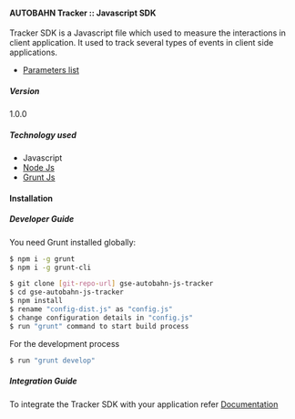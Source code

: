 #### AUTOBAHN Tracker :: Javascript SDK

Tracker SDK is a Javascript file which used to measure the interactions in client application. It used to track several types of events in client side applications.

 * [Parameters list](https://docs.google.com/a/pearson.com/spreadsheets/d/1OopOjTrF-SzSt4RshzUKE-x2bIsSUVVBrlfN03ZhtG4/edit?usp=sharing "Tracker SDK Parameters list")

##### Version
1.0.0

##### Technology used
 * Javascript
 * [Node Js](http://www.nodejs.org "Node JS")
 * [Grunt Js](http://www.gruntjs.com "Grunt Js")

#### Installation

##### Developer Guide
You need Grunt installed globally:

```sh
$ npm i -g grunt
$ npm i -g grunt-cli
```

```sh
$ git clone [git-repo-url] gse-autobahn-js-tracker
$ cd gse-autobahn-js-tracker
$ npm install
$ rename "config-dist.js" as "config.js"
$ change configuration details in "config.js"
$ run "grunt" command to start build process
```

For the development process
```sh
$ run "grunt develop"
```

##### Integration Guide
To integrate the Tracker SDK with your application refer [Documentation](http://developer.english.com/services/sdk/javascript/v3 "Tracker SDK using Javascript")

